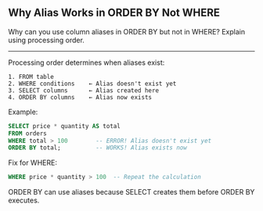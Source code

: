 ## Why Alias Works in ORDER BY Not WHERE

Why can you use column aliases in ORDER BY but not in WHERE? Explain using processing order.

---

Processing order determines when aliases exist:

```
1. FROM table
2. WHERE conditions    ← Alias doesn't exist yet
3. SELECT columns      ← Alias created here
4. ORDER BY columns    ← Alias now exists
```

Example:
```sql
SELECT price * quantity AS total
FROM orders
WHERE total > 100        -- ERROR! Alias doesn't exist yet
ORDER BY total;          -- WORKS! Alias exists now
```

Fix for WHERE:
```sql
WHERE price * quantity > 100  -- Repeat the calculation
```

ORDER BY can use aliases because SELECT creates them before ORDER BY executes.

